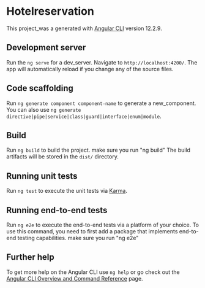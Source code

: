 
# Hotelreservation

This project_was a generated with [Angular CLI](https://github.com/angular/angular-cli)
 version 12.2.9.

## Development server

Run the  `ng serve` for a dev_server. Navigate to `http://localhost:4200/`. The app will automatically reload if you change any of the source files.

## Code scaffolding

Run `ng generate component component-name` to generate a new_component. You can also use `ng generate directive|pipe|service|class|guard|interface|enum|module`.

## Build

Run `ng build` to build the project. 
make sure you run "ng build"
The build artifacts will be stored in the `dist/` directory.

## Running unit tests

Run `ng test` to execute the unit tests via [Karma](https://karma-runner.github.io).

## Running end-to-end tests

Run `ng e2e` to execute the end-to-end tests via a platform of your choice. To use this command, you need to first add a package that implements end-to-end testing capabilities.
make sure you run "ng e2e"

## Further help

To get more help on the Angular CLI use `ng help` or go check out the [Angular CLI Overview and Command Reference](https://angular.io/cli) page.

